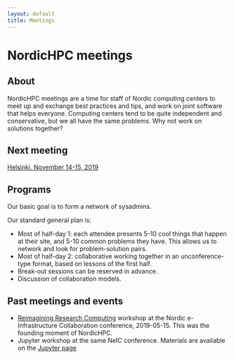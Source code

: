 ```yaml
---
layout: default
title: Meetings
---
```


# NordicHPC meetings

## About

NordicHPC meetings are a time for staff of Nordic computing centers to
meet up and exchange best practices and tips, and work on joint
software that helps everyone.  Computing centers tend
to be quite independent and conservative, but we all have the same
problems.  Why not work on solutions together?



## Next meeting

[Helsinki, November 14-15, 2019](/2019-11-14-helsinki/)



## Programs

Our basic goal is to form a network of sysadmins.

Our standard general plan is:
- Most of half-day 1: each attendee presents 5-10 cool things that happen
  at their site, and 5-10 common problems they have.  This allows us
  to network and look for problem-solution pairs.
- Most of half-day 2: collaborative working together in an
  unconference-type format, based on lessons of the first half.
- Break-out sessions can be reserved in advance.
- Discussion of collaboration models.



## Past meetings and events

* [Reimagining Research Computing](/2019-05-15-neic/) workshop at the
  Nordic e-Infrastructure Collaboration conference, 2019-05-15.  This
  was the founding moment of NordicHPC.
* Jupyter workshop at the same NeIC conference.  Materials are
  available on the [Jupyter page](/jupyter/)
